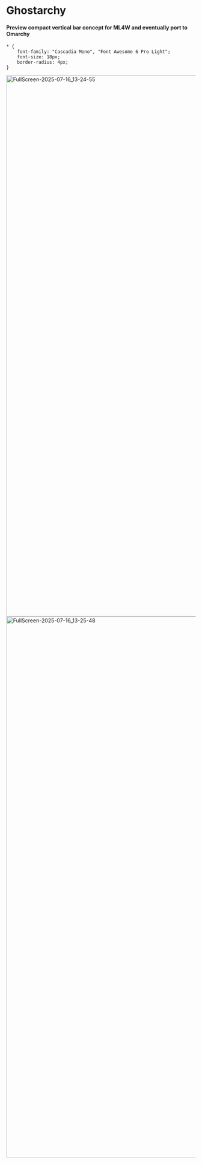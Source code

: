 # Ghostarchy
#### Preview compact vertical bar concept for ML4W and eventually port to Omarchy
```
* {
    font-family: "Cascadia Mono", "Font Awesome 6 Pro Light";
    font-size: 18px;
    border-radius: 4px;
}
```
<img width="3440" height="1440" alt="FullScreen-2025-07-16_13-24-55" src="https://github.com/user-attachments/assets/8dd3380f-60c0-4c27-81bf-b50b95f35a86" />
<img width="3440" height="1440" alt="FullScreen-2025-07-16_13-25-48" src="https://github.com/user-attachments/assets/bca7bbf1-3f24-4e80-9880-f7dfdcc90677" />
